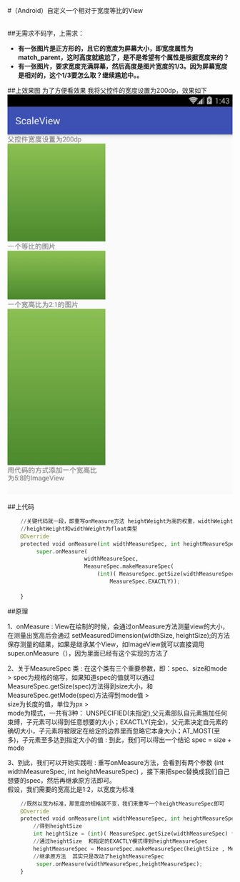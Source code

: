 #（Android）自定义一个相对于宽度等比的View

<br>
##无需求不码字，上需求：

- **有一张图片是正方形的，且它的宽度为屏幕大小，即宽度属性为match_parent，这时高度就尴尬了，是不是希望有个属性是根据宽度来的？**
- **有一张图片，要求宽度充满屏幕，然后高度是图片宽度的1/3。因为屏幕宽度是相对的，这个1/3要怎么取？继续尴尬中。。**

##上效果图
为了方便看效果 我将父控件的宽度设置为200dp，效果如下
![这里写图片描述](https://github.com/qzsang/ScaleView/blob/master/doc/demo.jpg)


##上代码
``` python
	//关键代码就一段，即重写onMeasure方法 heightWeight为高的权重，widthWeight为宽的权重  
	//heightWeight和widthWeight为float类型
	@Override
    protected void onMeasure(int widthMeasureSpec, int heightMeasureSpec) {
		 super.onMeasure(
	                    widthMeasureSpec,
	                    MeasureSpec.makeMeasureSpec(
		                    (int)( MeasureSpec.getSize(widthMeasureSpec) * (heightWeight/widthWeight) ),
			                    MeasureSpec.EXACTLY));

	}
```

##原理

1、onMeasure
: View在绘制的时候，会通过onMeasure方法测量view的大小，在测量出宽高后会通过 setMeasuredDimension(widthSize, heightSize);的方法保存测量的结果，如果是继承某个View，如ImageView就可以直接调用super.onMeasure（），因为里面已经有这个实现的方法了

2、关于MeasureSpec 类
: 在这个类有三个重要参数，即：spec、size和mode
	> spec为规格的缩写，如果知道spec的值就可以通过 MeasureSpec.getSize(spec)方法得到size大小，和    MeasureSpec.getMode(spec)方法得到mode值 
	> <br>size为长度的值，单位为px
	> <br>mode为模式，一共有3种： UNSPECIFIED(未指定),父元素部队自元素施加任何束缚，子元素可以得到任意想要的大小；EXACTLY(完全)，父元素决定自元素的确切大小，子元素将被限定在给定的边界里而忽略它本身大小；AT_MOST(至多)，子元素至多达到指定大小的值 
: 到此，我们可以得出一个结论 spec = size + mode

3、到此，我们可以开始实践啦
: 重写onMeasure方法，会看到有两个参数  (int widthMeasureSpec, int heightMeasureSpec) ，接下来把spec替换成我们自己想要的spec，然后再继承原方法即可。
<br>假设，我们需要的宽高比是1:2，以宽度为标准

``` python
	//既然以宽为标准，那宽度的规格就不变，我们来重写一个heightMeasureSpec即可
	@Override
    protected void onMeasure(int widthMeasureSpec, int heightMeasureSpec) {
	    //得到heightSize 
	    int heightSize = (int)( MeasureSpec.getSize(widthMeasureSpec) * (1/2) );
	    //通过heightSize  和指定的EXACTLY模式得到heightMeasureSpec
	    heightMeasureSpec = MeasureSpec.makeMeasureSpec(heightSize , MeasureSpec.EXACTLY);
	    //继承原方法  其实只是改动了heightMeasureSpec
		 super.onMeasure(widthMeasureSpec,heightMeasureSpec);
	}
```


